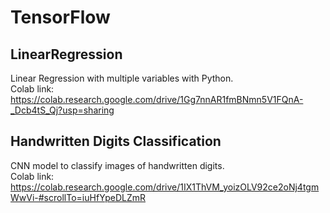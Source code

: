 # TensorFlow
## LinearRegression
Linear Regression with multiple variables with Python.  
Colab link: https://colab.research.google.com/drive/1Gg7nnAR1fmBNmn5V1FQnA-_Dcb4tS_Qj?usp=sharing

## Handwritten Digits Classification
CNN model to classify images of handwritten digits.  
Colab link: https://colab.research.google.com/drive/1IX1ThVM_yoizOLV92ce2oNj4tgmWwVi-#scrollTo=iuHfYpeDLZmR
